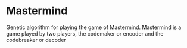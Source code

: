 # Mastermind
Genetic algorithm for playing the game of Mastermind. Mastermind is a game played by two players, the codemaker or encoder and the codebreaker or decoder

